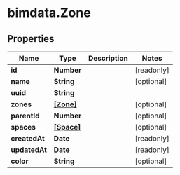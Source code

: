 # bimdata.Zone

## Properties

Name | Type | Description | Notes
------------ | ------------- | ------------- | -------------
**id** | **Number** |  | [readonly] 
**name** | **String** |  | [optional] 
**uuid** | **String** |  | 
**zones** | [**[Zone]**](Zone.md) |  | [optional] 
**parentId** | **Number** |  | [optional] 
**spaces** | [**[Space]**](Space.md) |  | [optional] 
**createdAt** | **Date** |  | [readonly] 
**updatedAt** | **Date** |  | [readonly] 
**color** | **String** |  | [optional] 


